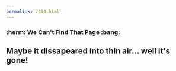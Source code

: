 ```yaml
---
permalink: /404.html
---
```

### :herm: We Can't Find That Page :bang:
## Maybe it dissapeared into thin air... well it's gone!
